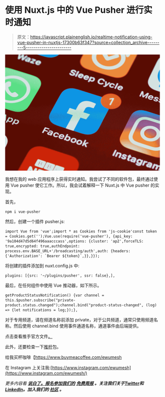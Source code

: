 # 使用 Nuxt.js 中的 Vue Pusher 进行实时通知

> 原文：<https://javascript.plainenglish.io/realtime-notification-using-vue-pusher-in-nuxtjs-17300b63f347?source=collection_archive---------5----------------------->

![](img/6d47e2e0d5f5cde9485818a523974707.png)

我想在我的 web 应用程序上获得实时通知。我尝试了不同的软件包，最终通过使用 Vue pusher 使它工作。所以，我会试着解释一下 Nuxt.js 中 Vue pusher 的实现。

首先，

```
npm i vue-pusher
```

然后，创建一个插件 pusher.js:

```
import Vue from 'vue';import * as Cookies from 'js-cookie'const token = Cookies.get('');Vue.use(require('vue-pusher'), {api_key: '9a104d47d5d64f496aaacccass',options: {cluster: 'ap2',forceTLS: true,encrypted: true,authEndpoint: process.env.BASE_URL+'/broadcasting/auth',auth: {headers: {'Authorization': `Bearer ${token}`,}},}});
```

将创建的插件添加到 nuxt.config.js 中:

```
plugins: [{src: '~/plugins/pusher', ssr: false},],
```

最后，在任何组件中使用 Vue 推动器，如下所示。

```
getProductStatusNotification() {var channel = this.$pusher.subscribe("private-product.status.changed");channel.bind("product-status-changed", (log) => {let notifications = log;});},
```

对于专用频道，请在频道名称前添加 private，对于公共频道，通常只使用频道名称。然后使用 channel.bind 使用事件通道名称，通道事件由后端提供。

点击查看推手官方文件[。](https://pusher.com/tutorials/realtime-app-vuejs/)

此外，还要检查一下[推杆](https://www.npmjs.com/package/vue-pusher)包。

给我买杯咖啡【https://www.buymeacoffee.com/ewumesh 

在 Instagram 上关注我:[https://www.instagram.com/ewumesh](https://www.instagram.com/ewumesh/)

*更多内容看* [***说白了。报名参加我们的***](https://plainenglish.io/) **[***免费周报***](http://newsletter.plainenglish.io/) *。关注我们关于*[***Twitter***](https://twitter.com/inPlainEngHQ)*和*[***LinkedIn***](https://www.linkedin.com/company/inplainenglish/)*。加入我们的* [***社区***](https://discord.gg/GtDtUAvyhW) *。***